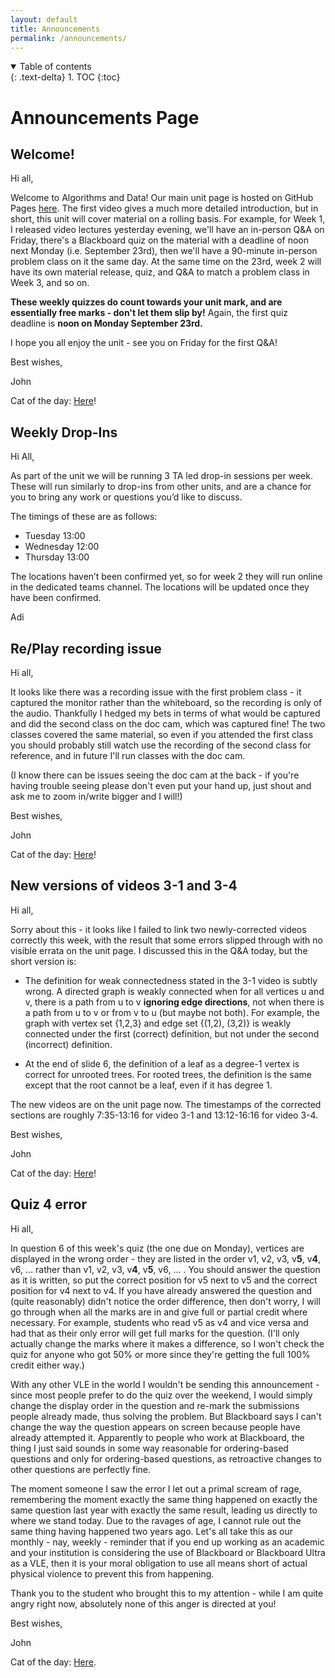 ```yaml
---
layout: default
title: Announcements
permalink: /announcements/
---
```

<details open markdown="block">
<summary>
Table of contents
</summary>
{: .text-delta}
1. TOC
{:toc}
</details>

# Announcements Page

## Welcome!

Hi all,

Welcome to Algorithms and Data! Our main unit page is hosted on GitHub Pages [here](http://uob-cs-algorithms-ii.github.io). The first video gives a much more detailed introduction, but in short, this unit will cover material on a rolling basis. For example, for Week 1, I released video lectures yesterday evening, we'll have an in-person Q&A on Friday, there's a Blackboard quiz on the material with a deadline of noon next Monday (i.e. September 23rd), then we'll have a 90-minute in-person problem class on it the same day. At the same time on the 23rd, week 2 will have its own material release, quiz, and Q&A to match a problem class in Week 3, and so on. 

**These weekly quizzes do count towards your unit mark, and are essentially free marks - don't let them slip by!** Again, the first quiz deadline is **noon on Monday September 23rd.**

I hope you all enjoy the unit - see you on Friday for the first Q&A!

Best wishes,

John

Cat of the day: [Here](https://i.imgur.com/JLiyZa4.mp4)!

## Weekly Drop-Ins

Hi All,

As part of the unit we will be running 3 TA led drop-in sessions per week.
These will run similarly to drop-ins from other units, and are a chance for you to bring any work or questions you’d like to discuss.

The timings of these are as follows:
 - Tuesday 13:00
 - Wednesday 12:00
 - Thursday 13:00

The locations haven’t been confirmed yet, so for week 2 they will run online in the dedicated teams channel.
The locations will be updated once they have been confirmed.

Adi

## Re/Play recording issue

Hi all,

It looks like there was a recording issue with the first problem class - it captured the monitor rather than the whiteboard, so the recording is only of the audio. Thankfully I hedged my bets in terms of what would be captured and did the second class on the doc cam, which was captured fine! The two classes covered the same material, so even if you attended the first class you should probably still watch use the recording of the second class for reference, and in future I'll run classes with the doc cam.

(I know there can be issues seeing the doc cam at the back - if you're having trouble seeing please don't even put your hand up, just shout and ask me to zoom in/write bigger and I will!)

Best wishes,

John

Cat of the day: [Here](https://i.redd.it/w6fduzg4cqqd1.jpeg)!

## New versions of videos 3-1 and 3-4

Hi all,

Sorry about this - it looks like I failed to link two newly-corrected videos correctly this week, with the result that some errors slipped through with no visible errata on the unit page. I discussed this in the Q&A today, but the short version is:

* The definition for weak connectedness stated in the 3-1 video is subtly wrong. A directed graph is weakly connected when for all vertices u and v, there is a path from u to v **ignoring edge directions**, not when there is a path from u to v or from v to u (but maybe not both). For example, the graph with vertex set {1,2,3} and edge set {(1,2), (3,2)} is weakly connected under the first (correct) definition, but not under the second (incorrect) definition.

* At the end of slide 6, the definition of a leaf as a degree-1 vertex is correct for unrooted trees. For rooted trees, the definition is the same except that the root cannot be a leaf, even if it has degree 1.

The new videos are on the unit page now. The timestamps of the corrected sections are roughly 7:35-13:16 for video 3-1 and 13:12-16:16 for video 3-4.

Best wishes,

John

Cat of the day: [Here](https://imgur.com/dhvhX1n)!

## Quiz 4 error

Hi all,

In question 6 of this week's quiz (the one due on Monday), vertices are displayed in the wrong order - they are listed in the order v1, v2, v3, v**5**, v**4**, v6, ... rather than v1, v2, v3, v**4**, v**5**, v6, ... . You should answer the question as it is written, so put the correct position for v5 next to v5 and the correct position for v4 next to v4. If you have already answered the question and (quite reasonably) didn't notice the order difference, then don't worry, I will go through when all the marks are in and give full or partial credit where necessary. For example, students who read v5 as v4 and vice versa and had that as their only error will get full marks for the question. (I'll only actually change the marks where it makes a difference, so I won't check the quiz for anyone who got 50% or more since they're getting the full 100% credit either way.)

With any other VLE in the world I wouldn't be sending this announcement - since most people prefer to do the quiz over the weekend, I would simply change the display order in the question and re-mark the submissions people already made, thus solving the problem. But Blackboard says I can't change the way the question appears on screen because people have already attempted it. Apparently to people who work at Blackboard, the thing I just said sounds in some way reasonable for ordering-based questions and only for ordering-based questions, as retroactive changes to other questions are perfectly fine. 

The moment someone I saw the error I let out a primal scream of rage, remembering the moment exactly the same thing happened on exactly the same question last year with exactly the same result, leading us directly to where we stand today. Due to the ravages of age, I cannot rule out the same thing having happened two years ago. Let's all take this as our monthly - nay, weekly - reminder that if you end up working as an academic and your institution is considering the use of Blackboard or Blackboard Ultra as a VLE, then it is your moral obligation to use all means short of actual physical violence to prevent this from happening.

Thank you to the student who brought this to my attention - while I am quite angry right now, absolutely none of this anger is directed at you!

Best wishes,

John

Cat of the day: [Here](https://www.zooplus.co.uk/magazine/wp-content/uploads/2021/04/cat-hissing.jpeg).